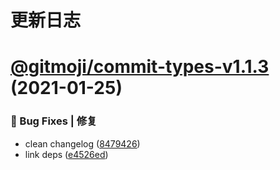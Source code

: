 # 更新日志

# [@gitmoji/commit-types-v1.1.3](https://github.com/arvinxx/commit-gitmoji/compare/@gitmoji/commit-types-v1.1.2...@gitmoji/commit-types-v1.1.3) (2021-01-25)


### 🐛 Bug Fixes | 修复

* clean changelog ([8479426](https://github.com/arvinxx/commit-gitmoji/commit/8479426))
* link deps ([e4526ed](https://github.com/arvinxx/commit-gitmoji/commit/e4526ed))
